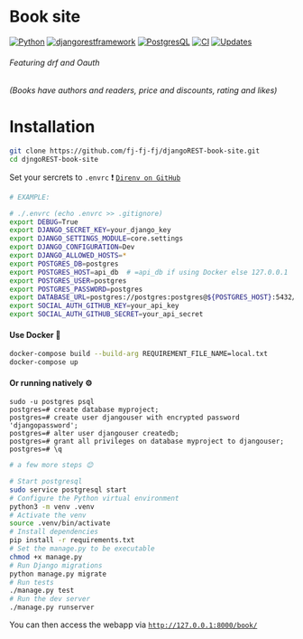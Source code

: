 # Book site

[![Python](https://img.shields.io/static/v1?label=Python&style=plastic&logofor-the-badge&message=3&color=3776AB&logo=PYTHON)](https://www.python.org/)
[![djangorestframework](https://img.shields.io/badge/django-rest-framework?style=flat&logo=djangorest)](https://www.django-rest-framework.org/)
[![PostgresQL](https://img.shields.io/badge/-PostgreSQL-blue?style=flat&logo=postgresql)](https://www.postgresql.org/)
[![CI](https://github.com/fj-fj-fj/djangoREST-book-site/actions/workflows/test-app.yml/badge.svg)](https://github.com/fj-fj-fj/djangoREST-book-site/actions/workflows/test-app.yml)
[![Updates](https://pyup.io/repos/github/fj-fj-fj/djangoREST-book-site/shield.svg)](https://pyup.io/repos/github/fj-fj-fj/djangoREST-book-site/)


###### Featuring drf and Oauth

*(Books have authors and readers, price and discounts, rating and likes)*
#
# Installation
```bash
git clone https://github.com/fj-fj-fj/djangoREST-book-site.git
cd djngoREST-book-site
```
Set your sercrets to `.envrc` :heavy_exclamation_mark: [`Direnv on GitHub`](https://github.com/direnv/direnv)

```bash
# EXAMPLE:

# ./.envrc (echo .envrc >> .gitignore)
export DEBUG=True
export DJANGO_SECRET_KEY=your_django_key
export DJANGO_SETTINGS_MODULE=core.settings
export DJANGO_CONFIGURATION=Dev
export DJANGO_ALLOWED_HOSTS=*
export POSTGRES_DB=postgres
export POSTGRES_HOST=api_db  # =api_db if using Docker else 127.0.0.1
export POSTGRES_USER=postgres
export POSTGRES_PASSWORD=postgres
export DATABASE_URL=postgres://postgres:postgres@${POSTGRES_HOST}:5432/postgres
export SOCIAL_AUTH_GITHUB_KEY=your_api_key
export SOCIAL_AUTH_GITHUB_SECRET=your_api_secret
```
#### Use Docker  :whale:
```bash
docker-compose build --build-arg REQUIREMENT_FILE_NAME=local.txt
docker-compose up
```

#### Or running natively  :gear:
```pgsql
sudo -u postgres psql
postgres=# create database myproject;
postgres=# create user djangouser with encrypted password 'djangopassword';
postgres=# alter user djangouser createdb;
postgres=# grant all privileges on database myproject to djangouser;
postgres=# \q
```

```bash
# a few more steps 😊

# Start postgresql
sudo service postgresql start
# Configure the Python virtual environment
python3 -m venv .venv
# Activate the venv
source .venv/bin/activate
# Install dependencies
pip install -r requirements.txt
# Set the manage.py to be executable
chmod +x manage.py
# Run Django migrations
python manage.py migrate
# Run tests
./manage.py test
# Run the dev server
./manage.py runserver
```
You can then access the webapp via [`http://127.0.0.1:8000/book/`](http://127.0.0.1:8000/book/)
